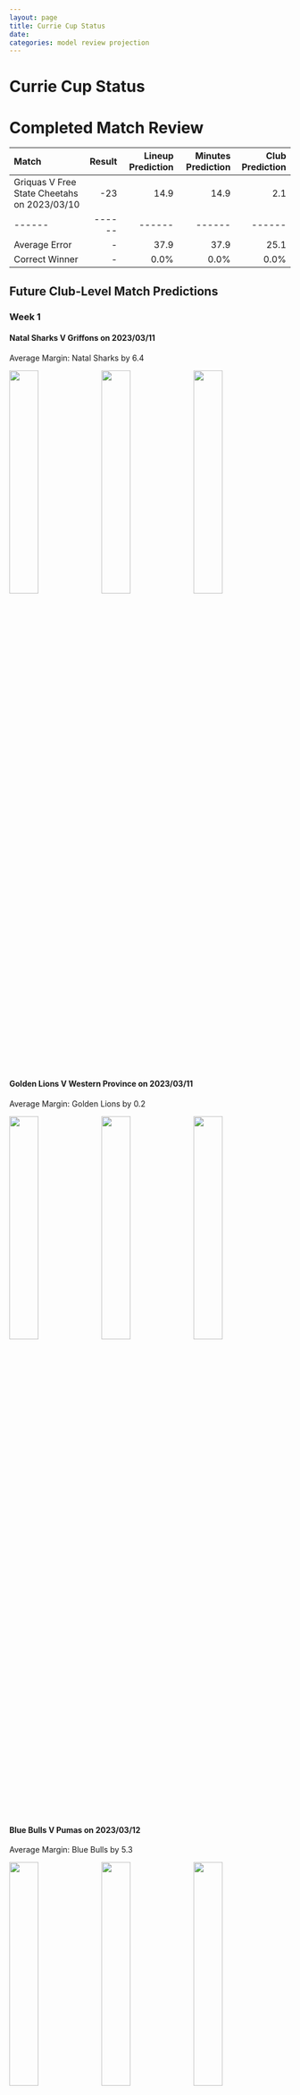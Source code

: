 ```yaml
---  
layout: page  
title: Currie Cup Status  
date:   
categories: model review projection  
---
```

# Currie Cup Status

# Completed Match Review


| Match                                       |   Result |   Lineup Prediction |   Minutes Prediction |   Club Prediction |
|:--------------------------------------------|---------:|--------------------:|---------------------:|------------------:|
| Griquas V Free State Cheetahs on 2023/03/10 |      -23 |                14.9 |                 14.9 |               2.1 |
| ------ | ------ | ------ | ------ | ------ |
| Average Error |       - | 37.9 | 37.9 | 25.1 |
| Correct Winner |       - | 0.0% | 0.0% | 0.0% |


## Future Club-Level Match Predictions

### Week 1

#### Natal Sharks V Griffons on 2023/03/11


Average Margin: Natal Sharks by 6.4

<p float="left">
<img src="plots/performances_Natal Sharks_V_Griffons_1.png" width="32%" />
<img src="plots/resultbar_Natal Sharks_V_Griffons_1.png" width="32%" />
<img src="plots/spreads_Natal Sharks_V_Griffons_1.png" width="32%" />
</p>

#### Golden Lions V Western Province on 2023/03/11


Average Margin: Golden Lions by 0.2

<p float="left">
<img src="plots/performances_Golden Lions_V_Western Province_1.png" width="32%" />
<img src="plots/resultbar_Golden Lions_V_Western Province_1.png" width="32%" />
<img src="plots/spreads_Golden Lions_V_Western Province_1.png" width="32%" />
</p>

#### Blue Bulls V Pumas on 2023/03/12


Average Margin: Blue Bulls by 5.3

<p float="left">
<img src="plots/performances_Blue Bulls_V_Pumas_1.png" width="32%" />
<img src="plots/resultbar_Blue Bulls_V_Pumas_1.png" width="32%" />
<img src="plots/spreads_Blue Bulls_V_Pumas_1.png" width="32%" />
</p>

### Week 2

#### Pumas V Golden Lions on 2023/03/17


Average Margin: Pumas by 12.6

<p float="left">
<img src="plots/performances_Pumas_V_Golden Lions_2.png" width="32%" />
<img src="plots/resultbar_Pumas_V_Golden Lions_2.png" width="32%" />
<img src="plots/spreads_Pumas_V_Golden Lions_2.png" width="32%" />
</p>

#### Blue Bulls V Western Province on 2023/03/17


Average Margin: Blue Bulls by 11.3

<p float="left">
<img src="plots/performances_Blue Bulls_V_Western Province_2.png" width="32%" />
<img src="plots/resultbar_Blue Bulls_V_Western Province_2.png" width="32%" />
<img src="plots/spreads_Blue Bulls_V_Western Province_2.png" width="32%" />
</p>

#### Griffons V Free State Cheetahs on 2023/03/19


Average Margin: Free State Cheetahs by 8.9

<p float="left">
<img src="plots/performances_Griffons_V_Free State Cheetahs_2.png" width="32%" />
<img src="plots/resultbar_Griffons_V_Free State Cheetahs_2.png" width="32%" />
<img src="plots/spreads_Griffons_V_Free State Cheetahs_2.png" width="32%" />
</p>

#### Griquas V Natal Sharks on 2023/03/19


Average Margin: Griquas by 4.6

<p float="left">
<img src="plots/performances_Griquas_V_Natal Sharks_2.png" width="32%" />
<img src="plots/resultbar_Griquas_V_Natal Sharks_2.png" width="32%" />
<img src="plots/spreads_Griquas_V_Natal Sharks_2.png" width="32%" />
</p>

### Week 3

#### Golden Lions V Griffons on 2023/03/24


Average Margin: Golden Lions by 1.6

<p float="left">
<img src="plots/performances_Golden Lions_V_Griffons_3.png" width="32%" />
<img src="plots/resultbar_Golden Lions_V_Griffons_3.png" width="32%" />
<img src="plots/spreads_Golden Lions_V_Griffons_3.png" width="32%" />
</p>

#### Pumas V Griquas on 2023/03/24


Average Margin: Pumas by 6.6

<p float="left">
<img src="plots/performances_Pumas_V_Griquas_3.png" width="32%" />
<img src="plots/resultbar_Pumas_V_Griquas_3.png" width="32%" />
<img src="plots/spreads_Pumas_V_Griquas_3.png" width="32%" />
</p>

#### Natal Sharks V Western Province on 2023/03/26


Average Margin: Natal Sharks by 5.0

<p float="left">
<img src="plots/performances_Natal Sharks_V_Western Province_3.png" width="32%" />
<img src="plots/resultbar_Natal Sharks_V_Western Province_3.png" width="32%" />
<img src="plots/spreads_Natal Sharks_V_Western Province_3.png" width="32%" />
</p>

#### Free State Cheetahs V Blue Bulls on 2023/03/26


Average Margin: Free State Cheetahs by 5.5

<p float="left">
<img src="plots/performances_Free State Cheetahs_V_Blue Bulls_3.png" width="32%" />
<img src="plots/resultbar_Free State Cheetahs_V_Blue Bulls_3.png" width="32%" />
<img src="plots/spreads_Free State Cheetahs_V_Blue Bulls_3.png" width="32%" />
</p>

### Week 4

#### Griffons V Blue Bulls on 2023/03/31


Average Margin: Blue Bulls by 6.2

<p float="left">
<img src="plots/performances_Griffons_V_Blue Bulls_4.png" width="32%" />
<img src="plots/resultbar_Griffons_V_Blue Bulls_4.png" width="32%" />
<img src="plots/spreads_Griffons_V_Blue Bulls_4.png" width="32%" />
</p>

#### Free State Cheetahs V Pumas on 2023/03/31


Average Margin: Free State Cheetahs by 8.2

<p float="left">
<img src="plots/performances_Free State Cheetahs_V_Pumas_4.png" width="32%" />
<img src="plots/resultbar_Free State Cheetahs_V_Pumas_4.png" width="32%" />
<img src="plots/spreads_Free State Cheetahs_V_Pumas_4.png" width="32%" />
</p>

#### Natal Sharks V Golden Lions on 2023/04/01


Average Margin: Natal Sharks by 8.1

<p float="left">
<img src="plots/performances_Natal Sharks_V_Golden Lions_4.png" width="32%" />
<img src="plots/resultbar_Natal Sharks_V_Golden Lions_4.png" width="32%" />
<img src="plots/spreads_Natal Sharks_V_Golden Lions_4.png" width="32%" />
</p>

#### Western Province V Griquas on 2023/04/01


Average Margin: Western Province by 0.5

<p float="left">
<img src="plots/performances_Western Province_V_Griquas_4.png" width="32%" />
<img src="plots/resultbar_Western Province_V_Griquas_4.png" width="32%" />
<img src="plots/spreads_Western Province_V_Griquas_4.png" width="32%" />
</p>

### Week 5

#### Blue Bulls V Griquas on 2023/04/07


Average Margin: Blue Bulls by 8.1

<p float="left">
<img src="plots/performances_Blue Bulls_V_Griquas_5.png" width="32%" />
<img src="plots/resultbar_Blue Bulls_V_Griquas_5.png" width="32%" />
<img src="plots/spreads_Blue Bulls_V_Griquas_5.png" width="32%" />
</p>

#### Natal Sharks V Pumas on 2023/04/07


Average Margin: Pumas by 0.7

<p float="left">
<img src="plots/performances_Natal Sharks_V_Pumas_5.png" width="32%" />
<img src="plots/resultbar_Natal Sharks_V_Pumas_5.png" width="32%" />
<img src="plots/spreads_Natal Sharks_V_Pumas_5.png" width="32%" />
</p>

#### Golden Lions V Free State Cheetahs on 2023/04/09


Average Margin: Free State Cheetahs by 10.3

<p float="left">
<img src="plots/performances_Golden Lions_V_Free State Cheetahs_5.png" width="32%" />
<img src="plots/resultbar_Golden Lions_V_Free State Cheetahs_5.png" width="32%" />
<img src="plots/spreads_Golden Lions_V_Free State Cheetahs_5.png" width="32%" />
</p>

#### Western Province V Griffons on 2023/04/09


Average Margin: Western Province by 5.0

<p float="left">
<img src="plots/performances_Western Province_V_Griffons_5.png" width="32%" />
<img src="plots/resultbar_Western Province_V_Griffons_5.png" width="32%" />
<img src="plots/spreads_Western Province_V_Griffons_5.png" width="32%" />
</p>

### Week 6

#### Natal Sharks V Blue Bulls on 2023/04/14


Average Margin: Blue Bulls by 2.7

<p float="left">
<img src="plots/performances_Natal Sharks_V_Blue Bulls_6.png" width="32%" />
<img src="plots/resultbar_Natal Sharks_V_Blue Bulls_6.png" width="32%" />
<img src="plots/spreads_Natal Sharks_V_Blue Bulls_6.png" width="32%" />
</p>

#### Western Province V Free State Cheetahs on 2023/04/15


Average Margin: Free State Cheetahs by 6.5

<p float="left">
<img src="plots/performances_Western Province_V_Free State Cheetahs_6.png" width="32%" />
<img src="plots/resultbar_Western Province_V_Free State Cheetahs_6.png" width="32%" />
<img src="plots/spreads_Western Province_V_Free State Cheetahs_6.png" width="32%" />
</p>

#### Griffons V Pumas on 2023/04/16


Average Margin: Pumas by 4.3

<p float="left">
<img src="plots/performances_Griffons_V_Pumas_6.png" width="32%" />
<img src="plots/resultbar_Griffons_V_Pumas_6.png" width="32%" />
<img src="plots/spreads_Griffons_V_Pumas_6.png" width="32%" />
</p>

#### Golden Lions V Griquas on 2023/04/16


Average Margin: Griquas by 2.8

<p float="left">
<img src="plots/performances_Golden Lions_V_Griquas_6.png" width="32%" />
<img src="plots/resultbar_Golden Lions_V_Griquas_6.png" width="32%" />
<img src="plots/spreads_Golden Lions_V_Griquas_6.png" width="32%" />
</p>

### Week 7

#### Pumas V Western Province on 2023/04/21


Average Margin: Pumas by 9.6

<p float="left">
<img src="plots/performances_Pumas_V_Western Province_7.png" width="32%" />
<img src="plots/resultbar_Pumas_V_Western Province_7.png" width="32%" />
<img src="plots/spreads_Pumas_V_Western Province_7.png" width="32%" />
</p>

#### Blue Bulls V Golden Lions on 2023/04/22


Average Margin: Blue Bulls by 14.4

<p float="left">
<img src="plots/performances_Blue Bulls_V_Golden Lions_7.png" width="32%" />
<img src="plots/resultbar_Blue Bulls_V_Golden Lions_7.png" width="32%" />
<img src="plots/spreads_Blue Bulls_V_Golden Lions_7.png" width="32%" />
</p>

#### Griquas V Griffons on 2023/04/23


Average Margin: Griquas by 7.4

<p float="left">
<img src="plots/performances_Griquas_V_Griffons_7.png" width="32%" />
<img src="plots/resultbar_Griquas_V_Griffons_7.png" width="32%" />
<img src="plots/spreads_Griquas_V_Griffons_7.png" width="32%" />
</p>

#### Free State Cheetahs V Natal Sharks on 2023/04/23


Average Margin: Free State Cheetahs by 12.1

<p float="left">
<img src="plots/performances_Free State Cheetahs_V_Natal Sharks_7.png" width="32%" />
<img src="plots/resultbar_Free State Cheetahs_V_Natal Sharks_7.png" width="32%" />
<img src="plots/spreads_Free State Cheetahs_V_Natal Sharks_7.png" width="32%" />
</p>

### Week 8

#### Golden Lions V Pumas on 2023/04/28


Average Margin: Pumas by 5.9

<p float="left">
<img src="plots/performances_Golden Lions_V_Pumas_8.png" width="32%" />
<img src="plots/resultbar_Golden Lions_V_Pumas_8.png" width="32%" />
<img src="plots/spreads_Golden Lions_V_Pumas_8.png" width="32%" />
</p>

#### Free State Cheetahs V Griffons on 2023/04/28


Average Margin: Free State Cheetahs by 14.7

<p float="left">
<img src="plots/performances_Free State Cheetahs_V_Griffons_8.png" width="32%" />
<img src="plots/resultbar_Free State Cheetahs_V_Griffons_8.png" width="32%" />
<img src="plots/spreads_Free State Cheetahs_V_Griffons_8.png" width="32%" />
</p>

#### Natal Sharks V Griquas on 2023/04/29


Average Margin: Natal Sharks by 1.9

<p float="left">
<img src="plots/performances_Natal Sharks_V_Griquas_8.png" width="32%" />
<img src="plots/resultbar_Natal Sharks_V_Griquas_8.png" width="32%" />
<img src="plots/spreads_Natal Sharks_V_Griquas_8.png" width="32%" />
</p>

#### Western Province V Blue Bulls on 2023/04/29


Average Margin: Blue Bulls by 4.4

<p float="left">
<img src="plots/performances_Western Province_V_Blue Bulls_8.png" width="32%" />
<img src="plots/resultbar_Western Province_V_Blue Bulls_8.png" width="32%" />
<img src="plots/spreads_Western Province_V_Blue Bulls_8.png" width="32%" />
</p>

### Week 9

#### Griquas V Golden Lions on 2023/05/05


Average Margin: Griquas by 9.2

<p float="left">
<img src="plots/performances_Griquas_V_Golden Lions_9.png" width="32%" />
<img src="plots/resultbar_Griquas_V_Golden Lions_9.png" width="32%" />
<img src="plots/spreads_Griquas_V_Golden Lions_9.png" width="32%" />
</p>

#### Pumas V Griffons on 2023/05/05


Average Margin: Pumas by 10.1

<p float="left">
<img src="plots/performances_Pumas_V_Griffons_9.png" width="32%" />
<img src="plots/resultbar_Pumas_V_Griffons_9.png" width="32%" />
<img src="plots/spreads_Pumas_V_Griffons_9.png" width="32%" />
</p>

#### Free State Cheetahs V Western Province on 2023/05/06


Average Margin: Free State Cheetahs by 13.4

<p float="left">
<img src="plots/performances_Free State Cheetahs_V_Western Province_9.png" width="32%" />
<img src="plots/resultbar_Free State Cheetahs_V_Western Province_9.png" width="32%" />
<img src="plots/spreads_Free State Cheetahs_V_Western Province_9.png" width="32%" />
</p>

#### Blue Bulls V Natal Sharks on 2023/05/06


Average Margin: Blue Bulls by 9.5

<p float="left">
<img src="plots/performances_Blue Bulls_V_Natal Sharks_9.png" width="32%" />
<img src="plots/resultbar_Blue Bulls_V_Natal Sharks_9.png" width="32%" />
<img src="plots/spreads_Blue Bulls_V_Natal Sharks_9.png" width="32%" />
</p>

### Week 10

#### Griffons V Western Province on 2023/05/12


Average Margin: Griffons by 2.1

<p float="left">
<img src="plots/performances_Griffons_V_Western Province_10.png" width="32%" />
<img src="plots/resultbar_Griffons_V_Western Province_10.png" width="32%" />
<img src="plots/spreads_Griffons_V_Western Province_10.png" width="32%" />
</p>

#### Pumas V Natal Sharks on 2023/05/12


Average Margin: Pumas by 7.5

<p float="left">
<img src="plots/performances_Pumas_V_Natal Sharks_10.png" width="32%" />
<img src="plots/resultbar_Pumas_V_Natal Sharks_10.png" width="32%" />
<img src="plots/spreads_Pumas_V_Natal Sharks_10.png" width="32%" />
</p>

#### Griquas V Blue Bulls on 2023/05/13


Average Margin: Blue Bulls by 1.3

<p float="left">
<img src="plots/performances_Griquas_V_Blue Bulls_10.png" width="32%" />
<img src="plots/resultbar_Griquas_V_Blue Bulls_10.png" width="32%" />
<img src="plots/spreads_Griquas_V_Blue Bulls_10.png" width="32%" />
</p>

#### Free State Cheetahs V Golden Lions on 2023/05/13


Average Margin: Free State Cheetahs by 16.1

<p float="left">
<img src="plots/performances_Free State Cheetahs_V_Golden Lions_10.png" width="32%" />
<img src="plots/resultbar_Free State Cheetahs_V_Golden Lions_10.png" width="32%" />
<img src="plots/spreads_Free State Cheetahs_V_Golden Lions_10.png" width="32%" />
</p>

### Week 11

#### Western Province V Pumas on 2023/05/19


Average Margin: Pumas by 2.4

<p float="left">
<img src="plots/performances_Western Province_V_Pumas_11.png" width="32%" />
<img src="plots/resultbar_Western Province_V_Pumas_11.png" width="32%" />
<img src="plots/spreads_Western Province_V_Pumas_11.png" width="32%" />
</p>

#### Natal Sharks V Free State Cheetahs on 2023/05/19


Average Margin: Free State Cheetahs by 5.1

<p float="left">
<img src="plots/performances_Natal Sharks_V_Free State Cheetahs_11.png" width="32%" />
<img src="plots/resultbar_Natal Sharks_V_Free State Cheetahs_11.png" width="32%" />
<img src="plots/spreads_Natal Sharks_V_Free State Cheetahs_11.png" width="32%" />
</p>

#### Griffons V Griquas on 2023/05/20


Average Margin: Griquas by 0.7

<p float="left">
<img src="plots/performances_Griffons_V_Griquas_11.png" width="32%" />
<img src="plots/resultbar_Griffons_V_Griquas_11.png" width="32%" />
<img src="plots/spreads_Griffons_V_Griquas_11.png" width="32%" />
</p>

#### Golden Lions V Blue Bulls on 2023/05/20


Average Margin: Blue Bulls by 7.0

<p float="left">
<img src="plots/performances_Golden Lions_V_Blue Bulls_11.png" width="32%" />
<img src="plots/resultbar_Golden Lions_V_Blue Bulls_11.png" width="32%" />
<img src="plots/spreads_Golden Lions_V_Blue Bulls_11.png" width="32%" />
</p>

### Week 12

#### Natal Sharks V Griffons on 2023/05/26


Average Margin: Natal Sharks by 6.4

<p float="left">
<img src="plots/performances_Natal Sharks_V_Griffons_12.png" width="32%" />
<img src="plots/resultbar_Natal Sharks_V_Griffons_12.png" width="32%" />
<img src="plots/spreads_Natal Sharks_V_Griffons_12.png" width="32%" />
</p>

#### Western Province V Golden Lions on 2023/05/26


Average Margin: Western Province by 6.7

<p float="left">
<img src="plots/performances_Western Province_V_Golden Lions_12.png" width="32%" />
<img src="plots/resultbar_Western Province_V_Golden Lions_12.png" width="32%" />
<img src="plots/spreads_Western Province_V_Golden Lions_12.png" width="32%" />
</p>

#### Free State Cheetahs V Griquas on 2023/05/27


Average Margin: Free State Cheetahs by 10.5

<p float="left">
<img src="plots/performances_Free State Cheetahs_V_Griquas_12.png" width="32%" />
<img src="plots/resultbar_Free State Cheetahs_V_Griquas_12.png" width="32%" />
<img src="plots/spreads_Free State Cheetahs_V_Griquas_12.png" width="32%" />
</p>

#### Pumas V Blue Bulls on 2023/05/27


Average Margin: Pumas by 1.6

<p float="left">
<img src="plots/performances_Pumas_V_Blue Bulls_12.png" width="32%" />
<img src="plots/resultbar_Pumas_V_Blue Bulls_12.png" width="32%" />
<img src="plots/spreads_Pumas_V_Blue Bulls_12.png" width="32%" />
</p>

### Week 13

#### Griquas V Western Province on 2023/06/02


Average Margin: Griquas by 6.1

<p float="left">
<img src="plots/performances_Griquas_V_Western Province_13.png" width="32%" />
<img src="plots/resultbar_Griquas_V_Western Province_13.png" width="32%" />
<img src="plots/spreads_Griquas_V_Western Province_13.png" width="32%" />
</p>

#### Blue Bulls V Griffons on 2023/06/02


Average Margin: Blue Bulls by 12.2

<p float="left">
<img src="plots/performances_Blue Bulls_V_Griffons_13.png" width="32%" />
<img src="plots/resultbar_Blue Bulls_V_Griffons_13.png" width="32%" />
<img src="plots/spreads_Blue Bulls_V_Griffons_13.png" width="32%" />
</p>

#### Pumas V Free State Cheetahs on 2023/06/03


Average Margin: Free State Cheetahs by 0.9

<p float="left">
<img src="plots/performances_Pumas_V_Free State Cheetahs_13.png" width="32%" />
<img src="plots/resultbar_Pumas_V_Free State Cheetahs_13.png" width="32%" />
<img src="plots/spreads_Pumas_V_Free State Cheetahs_13.png" width="32%" />
</p>

#### Golden Lions V Natal Sharks on 2023/06/03


Average Margin: Natal Sharks by 1.2

<p float="left">
<img src="plots/performances_Golden Lions_V_Natal Sharks_13.png" width="32%" />
<img src="plots/resultbar_Golden Lions_V_Natal Sharks_13.png" width="32%" />
<img src="plots/spreads_Golden Lions_V_Natal Sharks_13.png" width="32%" />
</p>

### Week 14

#### Griquas V Pumas on 2023/06/09


Average Margin: Griquas by 0.6

<p float="left">
<img src="plots/performances_Griquas_V_Pumas_14.png" width="32%" />
<img src="plots/resultbar_Griquas_V_Pumas_14.png" width="32%" />
<img src="plots/spreads_Griquas_V_Pumas_14.png" width="32%" />
</p>

#### Golden Lions V Griffons on 2023/06/09


Average Margin: Golden Lions by 1.6

<p float="left">
<img src="plots/performances_Golden Lions_V_Griffons_14.png" width="32%" />
<img src="plots/resultbar_Golden Lions_V_Griffons_14.png" width="32%" />
<img src="plots/spreads_Golden Lions_V_Griffons_14.png" width="32%" />
</p>

#### Blue Bulls V Free State Cheetahs on 2023/06/10


Average Margin: Blue Bulls by 0.9

<p float="left">
<img src="plots/performances_Blue Bulls_V_Free State Cheetahs_14.png" width="32%" />
<img src="plots/resultbar_Blue Bulls_V_Free State Cheetahs_14.png" width="32%" />
<img src="plots/spreads_Blue Bulls_V_Free State Cheetahs_14.png" width="32%" />
</p>

#### Western Province V Natal Sharks on 2023/06/10


Average Margin: Western Province by 2.0

<p float="left">
<img src="plots/performances_Western Province_V_Natal Sharks_14.png" width="32%" />
<img src="plots/resultbar_Western Province_V_Natal Sharks_14.png" width="32%" />
<img src="plots/spreads_Western Province_V_Natal Sharks_14.png" width="32%" />
</p>
